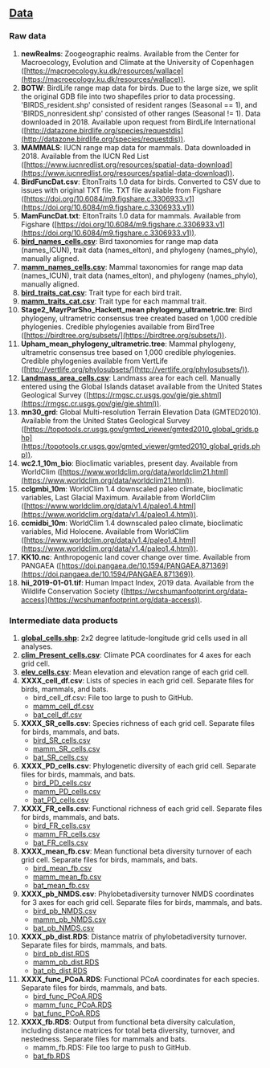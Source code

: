 ## [Data](Data)

### Raw data
1. **newRealms**: Zoogeographic realms. Available from the Center for Macroecology, Evolution and Climate at the University of Copenhagen ([https://macroecology.ku.dk/resources/wallace](https://macroecology.ku.dk/resources/wallace)).
2. **BOTW**: BirdLife range map data for birds. Due to the large size, we split the original GDB file into two shapefiles prior to data processing. 'BIRDS_resident.shp' consisted of resident ranges (Seasonal == 1), and 'BIRDS_nonresident.shp' consisted of other ranges (Seasonal != 1). Data downloaded in 2018. Available upon request from BirdLife International ([http://datazone.birdlife.org/species/requestdis](http://datazone.birdlife.org/species/requestdis)).
3. **MAMMALS**: IUCN range map data for mammals. Data downloaded in 2018. Available from the IUCN Red List ([https://www.iucnredlist.org/resources/spatial-data-download](https://www.iucnredlist.org/resources/spatial-data-download)).
4. **BirdFuncDat.csv**: EltonTraits 1.0 data for birds. Converted to CSV due to issues with original TXT file. TXT file available from Figshare ([https://doi.org/10.6084/m9.figshare.c.3306933.v1](https://doi.org/10.6084/m9.figshare.c.3306933.v1))
5. **MamFuncDat.txt**: EltonTraits 1.0 data for mammals. Available from Figshare ([https://doi.org/10.6084/m9.figshare.c.3306933.v1](https://doi.org/10.6084/m9.figshare.c.3306933.v1)).
6. **[bird_names_cells.csv](Data/Raw/bird_names_cells.csv)**: Bird taxonomies for range map data (names_ICUN), trait data (names_elton), and phylogeny (names_phylo), manually aligned.
7. **[mamm_names_cells.csv](Data/Raw/mamm_names_cells.csv)**: Mammal taxonomies for range map data (names_ICUN), trait data (names_elton), and phylogeny (names_phylo), manually aligned.
8. **[bird_traits_cat.csv](Data/Raw/bird_traits_cat.csv)**: Trait type for each bird trait.
9. **[mamm_traits_cat.csv](Data/Raw/mamm_traits_cat.csv)**: Trait type for each mammal trait.
10. **Stage2_MayrParSho_Hackett_mean phylogeny_ultrametric.tre**: Bird phylogeny, ultrametric consensus tree created based on 1,000 credible phylogenies. Credible phylogenies available from BirdTree ([https://birdtree.org/subsets/](https://birdtree.org/subsets/)).
11. **Upham_mean_phylogeny_ultrametric.tree**: Mammal phylogeny, ultrametric consensus tree based on 1,000 credible phylogenies. Credible phylogenies available from VertLife ([http://vertlife.org/phylosubsets/](http://vertlife.org/phylosubsets/)).
12. **[Landmass_area_cells.csv](Data/Raw/Landmass_area_cells.csv)**: Landmass area for each cell. Manually entered using the Global Islands dataset available from the United States Geological Survey ([https://rmgsc.cr.usgs.gov/gie/gie.shtml](https://rmgsc.cr.usgs.gov/gie/gie.shtml)).
13. **mn30_grd**: Global Multi-resolution Terrain Elevation Data (GMTED2010). Available from the United States Geological Survey ([https://topotools.cr.usgs.gov/gmted_viewer/gmted2010_global_grids.php](https://topotools.cr.usgs.gov/gmted_viewer/gmted2010_global_grids.php)).
14. **wc2.1_10m_bio**: Bioclimatic variables, present day. Available from WorldClim ([https://www.worldclim.org/data/worldclim21.html](https://www.worldclim.org/data/worldclim21.html)).
15. **cclgmbi_10m**: WorldClim 1.4 downscaled paleo climate, bioclimatic variables, Last Glacial Maximum. Available from WorldClim ([https://www.worldclim.org/data/v1.4/paleo1.4.html](https://www.worldclim.org/data/v1.4/paleo1.4.html)).
16. **ccmidbi_10m**: WorldClim 1.4 downscaled paleo climate, bioclimatic variables, Mid Holocene. Available from WorldClim ([https://www.worldclim.org/data/v1.4/paleo1.4.html](https://www.worldclim.org/data/v1.4/paleo1.4.html)).
17. **KK10.nc**: Anthropogenic land cover change over time. Available from PANGAEA ([https://doi.pangaea.de/10.1594/PANGAEA.871369](https://doi.pangaea.de/10.1594/PANGAEA.871369)).
18. **hii_2019-01-01.tif**: Human Impact Index, 2019 data. Available from the Wildlife Conservation Society ([https://wcshumanfootprint.org/data-access](https://wcshumanfootprint.org/data-access)).

### Intermediate data products

1. **[global_cells.shp](Data/global_cells.shp)**: 2x2 degree latitude-longitude grid cells used in all analyses.
2. **[clim_Present_cells.csv](Data/clim_Present_cells.csv)**: Climate PCA coordinates for 4 axes for each grid cell.
3. **[elev_cells.csv](Data/elev_cells.csv)**: Mean elevation and elevation range of each grid cell.
4. **XXXX_cell_df.csv**: Lists of species in each grid cell. Separate files for birds, mammals, and bats.
    - bird_cell_df.csv: File too large to push to GitHub.
    - [mamm_cell_df.csv](Data/mamm_cell_df.csv)
    - [bat_cell_df.csv](Data/bat_cell_df.csv)
5. **XXXX_SR_cells.csv**: Species richness of each grid cell. Separate files for birds, mammals, and bats.
    - [bird_SR_cells.csv](Data/bird_SR_cells.csv)
    - [mamm_SR_cells.csv](Data/mamm_SR_cells.csv)
    - [bat_SR_cells.csv](Data/bat_SR_cells.csv)
6. **XXXX_PD_cells.csv**: Phylogenetic diversity of each grid cell. Separate files for birds, mammals, and bats.
    - [bird_PD_cells.csv](Data/bird_PD_cells.csv)
    - [mamm_PD_cells.csv](Data/mamm_PD_cells.csv)
    - [bat_PD_cells.csv](Data/bat_PD_cells.csv)
7. **XXXX_FR_cells.csv**: Functional richness of each grid cell. Separate files for birds, mammals, and bats.
    - [bird_FR_cells.csv](Data/bird_FR_cells.csv)
    - [mamm_FR_cells.csv](Data/mamm_FR_cells.csv)
    - [bat_FR_cells.csv](Data/bat_FR_cells.csv)
8. **XXXX_mean_fb.csv**: Mean functional beta diversity turnover of each grid cell. Separate files for birds, mammals, and bats.
    - [bird_mean_fb.csv](Data/bird_mean_fb.csv)
    - [mamm_mean_fb.csv](Data/mamm_mean_fb.csv)
    - [bat_mean_fb.csv](Data/bat_mean_fb.csv)
9. **XXXX_pb_NMDS.csv**: Phylobetadiversity turnover NMDS coordinates for 3 axes for each grid cell. Separate files for birds, mammals, and bats.
    - [bird_pb_NMDS.csv](Data/bird_pb_NMDS.csv)
    - [mamm_pb_NMDS.csv](Data/mamm_pb_NMDS.csv)
    - [bat_pb_NMDS.csv](Data/bat_pb_NMDS.csv)
10. **XXXX_pb_dist.RDS**: Distance matrix of phylobetadiversity turnover. Separate files for birds, mammals, and bats.
    - [bird_pb_dist.RDS](Data/bird_pb_dist.RDS)
    - [mamm_pb_dist.RDS](Data/mamm_pb_dist.RDS)
    - [bat_pb_dist.RDS](Data/bat_pb_dist.RDS)
11. **XXXX_func_PCoA.RDS**: Functional PCoA coordinates for each species. Separate files for birds, mammals, and bats.
    - [bird_func_PCoA.RDS](Data/bird_func_PCoA.RDS)
    - [mamm_func_PCoA.RDS](Data/mamm_func_PCoA.RDS)
    - [bat_func_PCoA.RDS](Data/bat_func_PCoA.RDS)
12. **XXXX_fb.RDS**: Output from functional beta diversity calculation, including distance matrices for total beta diversity, turnover, and nestedness. Separate files for mammals and bats.
    - mamm_fb.RDS: File too large to push to GitHub.
    - [bat_fb.RDS](Data/bat_fb.RDS)
